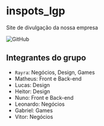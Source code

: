 # inspots_lgp
Site de divulgação da nossa empresa

![GitHub](https://img.shields.io/github/license/Math2034/inspots_lgp)



## Integrantes do grupo
- `Rayra`: Negócios, Design, Games
- Matheus: Front e Back-end
- Lucas: Design
- Heitor: Design
- Nuno: Front e Back-end
- Leonardo: Negócios
- Gabriel: Games
- Vitor: Negócios
